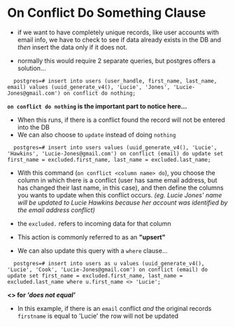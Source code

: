# On Conflict Do Something Clause 

- if we want to have completely unique records, like user accounts with email info, we have to check to see if data already exists in the DB and *then* insert the data only if it does not. 

- normally this would require 2 separate queries, but postgres offers a solution... 

```
  postgres=# insert into users (user_handle, first_name, last_name, email) values (uuid_generate_v4(), 'Lucie', 'Jones', 'Lucie-Jones@gmail.com') on conflict do nothing; 
```
  **`on conflict do nothing` is the important part to notice here...** 

- When this runs, if there is a conflict found the record will not be entered into the DB
- We can also choose to `update` instead of doing `nothing` 

```
  postgres=# insert into users values (uuid_generate_v4(), 'Lucie', 'Hawkins', 'Lucie-Jones@gmail.com') on conflict (email) do update set first_name = excluded.first_name, last_name = excluded.last_name; 
```
- With this command (`on conflict <column name> do`), you choose the column in which there is a conflict (user has same email address, but has changed their last name, in this case), and then define the columns you wants to update when this conflict occurs. *(eg. Lucie Jones' name will be updated to Lucie Hawkins because her account was identified by the email address conflict)*

- the `excluded.` refers to incoming data for that column 

- This action is commonly referred to as an **"upsert"** 

- We can also update this query with a `where` clause... 

```
  postgres=# insert into users as u values (uuid_generate_v4(), 'Lucie', 'Cook', 'Lucie-Jones@gmail.com') on conflict (email) do update set first_name = excluded.first_name, last_name = excluded.last_name where u.first_name <> 'Lucie'; 
```
  **<> for *'does not equal'***

- In this example, if there is an `email` conflict *and*  the original records `firstname` is equal to 'Lucie' the row will not be updated 
